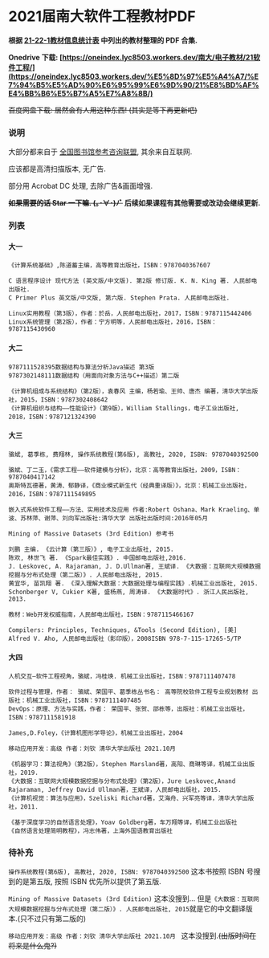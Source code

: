 # 2021届南大软件工程教材PDF
**根据 [21-22-1教材信息统计表](https://github.com/lyc8503/2021-nju-software-engineering-textbook/blob/main/21-22-1教材信息统计表.pdf) 中列出的教材整理的 PDF 合集.**

**Onedrive 下载: [https://oneindex.lyc8503.workers.dev/南大/电子教材/21软件工程/](https://oneindex.lyc8503.workers.dev/%E5%8D%97%E5%A4%A7/%E7%94%B5%E5%AD%90%E6%95%99%E6%9D%90/21%E8%BD%AF%E4%BB%B6%E5%B7%A5%E7%A8%8B/)**

~~百度网盘下载: 居然会有人用这种东西! (其实是等下再更新吧)~~



### 说明

大部分都来自于 [全国图书馆参考咨询联盟](http://www.ucdrs.superlib.net/), 其余来自互联网.

应该都是高清扫描版本, 无广告.

部分用 Acrobat DC 处理, 去除广告&画面增强.

**~~如果需要的话 Star 一下嘛. (｡･∀･)ﾉﾞ~~ 后续如果课程有其他需要或改动会继续更新.**



### 列表

#### 大一

```
《计算系统基础》,陈道蓄主编，高等教育出版社，ISBN：9787040367607
 
C 语言程序设计 现代方法 (英文版/中文版). 第2版 修订版. K. N. King 著. 人民邮电出版社.
C Primer Plus 英文版/中文版, 第六版. Stephen Prata. 人民邮电出版社.

Linux实用教程（第3版），作者：於岳，人民邮电出版社，2017，ISBN：9787115442406
Linux系统管理（第2版），作者：宁方明等，人民邮电出版社，2016，ISBN：9787115430960
```

#### 大二

````
9787111528395数据结构与算法分析Java描述 第3版
9787302148111数据结构（用面向对象方法与C++描述）第二版

《计算机组成与系统结构》（第2版），袁春风 主编，杨若瑜、王帅、唐杰 编著，清华大学出版社，2015，ISBN：9787302408642
《计算机组织与结构——性能设计》（第9版），William Stallings，电子工业出版社, 2018，ISBN：9787121324390
````

#### 大三

```
骆斌, 葛季栋, 费翔林, 操作系统教程(第6版), 高教社, 2020, ISBN: 9787040392500

骆斌、丁二玉，《需求工程——软件建模与分析》，北京：高等教育出版社，2009，ISBN：9787040417142
奥斯特瓦德著，黄涛、郁静译，《商业模式新生代（经典重译版）》，北京：机械工业出版社，2016，ISBN：9787111549895

嵌入式系统软件工程——方法、实用技术及应用 作者:Robert Oshana、Mark Kraeling、单波、苏林萍、谢萍、刘向军出版社:清华大学 出版社出版时间:2016年05月

Mining of Massive Datasets (3rd Edition) 参考书 

刘鹏 主编. 《云计算（第三版）》, 电子工业出版社, 2015.
陈欢, 林世飞 著. 《Spark最佳实践》. 中国邮电出版社,2016.
J. Leskovec, A. Rajaraman, J. D.Ullman著, 王斌译. 《大数据：互联网大规模数据挖掘与分布式处理（第二版）》. 人民邮电出版社, 2015.
黄宜华, 苗凯翔 著. 《深入理解大数据：大数据处理与编程实践》.机械工业出版社, 2015.
Schonberger V, Cukier K著, 盛杨燕, 周涛译. 《大数据时代》. 浙江人民出版社, 2013.

教材：Web开发权威指南，人民邮电出版社，ISBN：9787115466167 

Compilers: Principles, Techniques, &Tools (Second Edition), [美] Alfred V. Aho, 人民邮电出版社（影印版），2008ISBN 978-7-115-17265-5/TP
```

#### 大四

```
人机交互—软件工程视角，骆斌，冯桂焕. 机械工业出版社，ISBN：9787111407478

软件过程与管理，作者： 骆斌、荣国平、葛季栋丛书名： 高等院校软件工程专业规划教材 出版社：机械工业出版社，ISBN：9787111407485
DevOps：原理、方法与实践，作者： 荣国平、张贺、邵栋等，出版社：机械工业出版社，ISBN：9787111581918

James,D.Foley，《计算机图形学导论》，机械工业出版社，2004

移动应用开发：高级 作者：刘钦 清华大学出版社 2021.10月 

《机器学习：算法视角》（第2版），Stephen Marsland著，高阳、商琳等译，机械工业出版社，2019.
《大数据：互联网大规模数据挖掘与分布式处理》（第2版），Jure Leskovec,Anand Rajaraman, Jeffrey David Ullman著，王斌译，人民邮电出版社，2015.
《计算机视觉：算法与应用》，Szeliski Richard著，艾海舟、兴军亮等译，清华大学出版社，2011.

《基于深度学习的自然语言处理》，Yoav Goldberg著，车万翔等译，机械工业出版社
《自然语言处理简明教程》，冯志伟著，上海外国语教育出版社
```



### 待补充

`操作系统教程(第6版), 高教社, 2020, ISBN: 9787040392500`  这本书按照 ISBN 号搜到的是第五版, 按照 ISBN 优先所以提供了第五版.

`Mining of Massive Datasets (3rd Edition)`  这本没搜到... 但是`《大数据：互联网大规模数据挖掘与分布式处理（第二版）》. 人民邮电出版社, 2015`就是它的中文翻译版本.(只不过只有第二版的)

`移动应用开发：高级 作者：刘钦 清华大学出版社 2021.10月 ` 这本没搜到.~~(出版时间在将来是什么鬼?)~~

